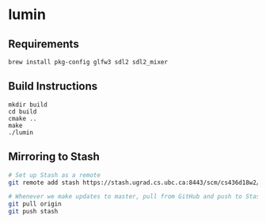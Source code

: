 # lumin


## Requirements

```
brew install pkg-config glfw3 sdl2 sdl2_mixer
```

## Build Instructions

```
mkdir build
cd build
cmake ..
make
./lumin
```


## Mirroring to Stash

```sh
# Set up Stash as a remote
git remote add stash https://stash.ugrad.cs.ubc.ca:8443/scm/cs436d18w2/team03game.git

# Whenever we make updates to master, pull from GitHub and push to Stash
git pull origin
git push stash
```


